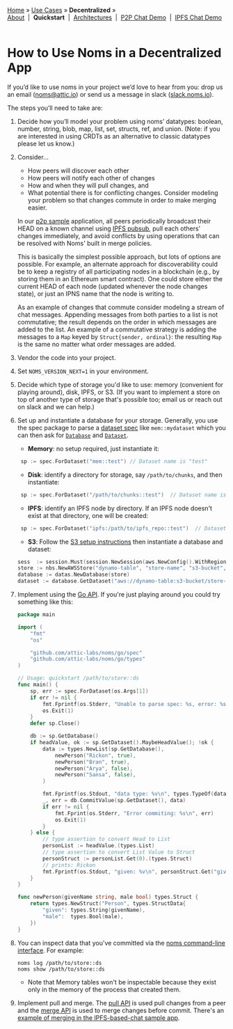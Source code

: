 [Home](../../README.md) » [Use Cases](../../README.md#use-cases) » **Decentralized** » <br>
[About](about.md)&nbsp; | &nbsp;**Quickstart**&nbsp; | &nbsp;[Architectures](architectures.md)&nbsp; | &nbsp;[P2P Chat Demo](demo-p2p-chat.md)&nbsp; | &nbsp;[IPFS Chat Demo](demo-ipfs-chat.md)
<br><br>
# How to Use Noms in a Decentralized App

If you’d like to use noms in your project we’d love to hear from you:
drop us an email ([noms@attic.io](mailto:noms@attic.io)) or send us a
message in slack ([slack.noms.io](http://slack.noms.io)).

The steps you’ll need to take are:

1. Decide how you’ll model your problem using noms’ datatypes: boolean,
  number, string, blob, map, list, set, structs, ref, and
  union. (Note: if you are interested in using CRDTs as an alternative
  to classic datatypes please let us know.)
1. Consider...
    * How peers will discover each other
    * How peers will notify each other of changes
    * How and when they will pull changes, and 
    * What potential there is for conflicting changes. Consider modeling
    your problem so that changes commute in order to make merging
    easier.  

   In our [p2p sample](https://github.com/attic-labs/noms/blob/master/doc/decent/demo-p2p-chat.md) application, all peers periodically broadcast their HEAD on a known channel using [IPFS pubsub](https://ipfs.io/blog/25-pubsub/), pull each others' changes immediately, and avoid conflicts by using operations that can be resolved with Noms' built in merge policies.
   
   This is basically the simplest possible approach, but lots of options are possible. For example, an alternate approach for discoverability could be to keep a registry of all participating nodes in a blockchain (e.g., by storing them in an Ethereum smart contract). One could store either the current HEAD of each node (updated whenever the node changes state), or just an IPNS name that the node is writing to.
    
   As an example of changes that commute consider modeling a stream
    of chat messages. Appending messages from both parties to a list
    is not commutative; the result depends on the order in which
    messages are added to the list. An example of a commutative
    strategy is adding the messages to a `Map` keyed by
    `Struct{sender, ordinal}`: the resulting `Map` is the same no
    matter what order messages are added.

1. Vendor the code into your project. 
1. Set `NOMS_VERSION_NEXT=1` in your environment.
1. Decide which type of storage you'd like to use: memory (convenient for playing around), disk, IPFS, or S3. (If you want to implement a store on top of another type of storage that's possible too; email us or reach out on slack and we can help.)
1. Set up and instantiate a database for your storage. Generally, you use the spec package to parse a [dataset spec](https://github.com/attic-labs/noms/blob/master/doc/spelling.md) like `mem::mydataset` which you can then ask for  [`Database`](https://github.com/attic-labs/noms/blob/master/go/datas/database.go) and [`Dataset`](https://github.com/attic-labs/noms/blob/master/go/datas/dataset.go).
   * **Memory**: no setup required, just instantiate it:
   ```go
    sp := spec.ForDataset("mem::test") // Dataset name is "test"
   ```
   * **Disk**: identify a directory for storage, say `/path/to/chunks`, and then instantiate:
   ```go
    sp := spec.ForDataset("/path/to/chunks::test")  // Dataset name is "test"
   ```
   * **IPFS**: identify an IPFS node by directory. If an IPFS node doesn't exist at that directory, one will be created:
   ```go
    sp := spec.ForDataset("ipfs:/path/to/ipfs_repo::test")  // Dataset name is "test"
   ```
   * **S3**: Follow the [S3 setup instructions](https://github.com/attic-labs/noms/blob/master/go/nbs/NBS-on-AWS.md) then instantiate a database and dataset:
    ```go
    sess  := session.Must(session.NewSession(aws.NewConfig().WithRegion("us-west-2")))
    store := nbs.NewAWSStore("dynamo-table", "store-name", "s3-bucket", s3.New(sess), dynamodb.New(sess), 1<<28))
    database := datas.NewDatabase(store)
    dataset := database.GetDataset("aws://dynamo-table:s3-bucket/store-name::test")  // Dataset name is "test"
    ```
1. Implement using the [Go API](https://github.com/attic-labs/noms/blob/master/doc/go-tour.md). If you're just playing around you could try something like this:
    ```go
    package main
    
    import (
        "fmt"
        "os"
    
        "github.com/attic-labs/noms/go/spec"
        "github.com/attic-labs/noms/go/types"
    )
    
    // Usage: quickstart /path/to/store::ds
    func main() {
        sp, err := spec.ForDataset(os.Args[1])
        if err != nil {
            fmt.Fprintf(os.Stderr, "Unable to parse spec: %s, error: %s\n", sp, err)
            os.Exit(1)
        }
        defer sp.Close()
    
        db := sp.GetDatabase()
        if headValue, ok := sp.GetDataset().MaybeHeadValue(); !ok {
            data := types.NewList(sp.GetDatabase(),
                newPerson("Rickon", true),
                newPerson("Bran", true),
                newPerson("Arya", false),
                newPerson("Sansa", false),
            )
    
            fmt.Fprintf(os.Stdout, "data type: %v\n", types.TypeOf(data).Describe())
            _, err = db.CommitValue(sp.GetDataset(), data)
            if err != nil {
                fmt.Fprint(os.Stderr, "Error commiting: %s\n", err)
                os.Exit(1)
            }
        } else {
            // type assertion to convert Head to List
            personList := headValue.(types.List)
            // type assertion to convert List Value to Struct
            personStruct := personList.Get(0).(types.Struct)
            // prints: Rickon
            fmt.Fprintf(os.Stdout, "given: %v\n", personStruct.Get("given"))
        }
    }
    
    func newPerson(givenName string, male bool) types.Struct {
        return types.NewStruct("Person", types.StructData{
            "given": types.String(givenName),
            "male":  types.Bool(male),
        })
    }
    ```
1. You can inspect data that you've committed via the [noms command-line interface](https://github.com/attic-labs/noms/blob/master/doc/cli-tour.md). For example:
    ```
    noms log /path/to/store::ds
    noms show /path/to/store::ds
    ```
    * Note that Memory tables won't be inspectable because they exist only in the memory of the process that created them. 
1. Implement pull and merge. The [pull API](../../go/datas/pull.go) is used pull changes from a peer and the [merge API](../../go/merge/) is used to merge changes before commit. There's an [example of merging in the IPFS-based-chat sample
    app](https://github.com/attic-labs/noms/blob/master/samples/go/ipfs-chat/pubsub.go). 
